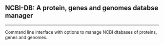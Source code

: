 
## NCBI-DB: A protein, genes and genomes databse manager
---
Command line interface with options to manage NCBI dtabases of proteins, genes and genomes.
